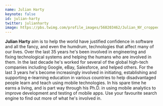 ```yaml
---
name: Julian Harty
keynote: false
id: julian-harty
twitter: julianharty
image: https://pbs.twimg.com/profile_images/560203462/Julian_NY_cropped.jpg
---
```

**Julian Harty** aim is to help the world have justified confidence in software and all the fancy, and even the humdrum, technologies that affect many of our lives. Over the last 35 years he's been involved in engineering and fixing technological systems and helping the humans who are involved in them. In the last decade he's worked for several of the global high-tech companies including Google, eBay, Salesforce, and helped others. For the last 3 years he's become increasingly involved in initiating, establishing and supporting e-learning education in various countries to help disadvantaged people learn and teach using mobile technologies. In his spare time he earns a living, and is part way through his Ph.D. in using mobile analytics to improve development and testing of mobile apps. Use your favourite search engine to find out more of what he's involved in.
